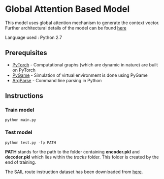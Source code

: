# Global Attention Based Model

This model uses global attention mechanism to generate the context vector. Further architectural details of the model can be found [here](https://arxiv.org/pdf/1508.04025.pdf)

Language used : Python 2.7

## Prerequisites

* [PyTorch](https://pytorch.org/) - Computational graphs (which are dynamic in nature) are built on PyTorch
* [PyGame](https://www.pygame.org/wiki/GettingStarted) - Simulation of virtual environment is done using PyGame
* [ArgParse](https://docs.python.org/2/howto/argparse.html) - Command line parsing in Python

## Instructions

### Train model

```
python main.py 
```

### Test model

```
python test.py -fp PATH
```
**PATH** stands for the path to the folder containing **encoder.pkl** and **decoder.pkl** which lies within the _tracks_ folder. This folder is created by the end of training.

The SAIL route instruction dataset has been downloaded from [here](http://www.cs.utexas.edu/users/ml/clamp/navigation/).

